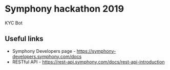 # Symphony hackathon 2019

KYC Bot

## Useful links
- Symphony Developers page - https://symphony-developers.symphony.com/docs
- RESTful API - https://rest-api.symphony.com/docs/rest-api-introduction
